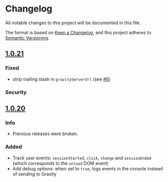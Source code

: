 # Changelog

All notable changes to this project will be documented in this file.

The format is based on [Keep a Changelog](https://keepachangelog.com/en/1.0.0/),
and this project adheres to [Semantic Versioning](https://semver.org/spec/v2.0.0.html).

## [1.0.21](https://github.com/Smartesting/gravity-data-collector/compare/v1.0.21...v1.0.20)

### Fixed

- strip trailing slash in `gravityServerUrl` (see [#6](https://github.com/Smartesting/gravity-data-collector/issues/6))

### Security

## [1.0.20](https://github.com/Smartesting/gravity-data-collector/compare/v1.0.20...v1.0.20)

### Info

- Previous releases were broken.

### Added

- Track user events: `sessionStarted`, `click`, `change` and `sessionEnded` (which corresponds to the `unload` DOM event)
- Add debug options: when set to `true`, logs events in the console instead of sending to Gravity
